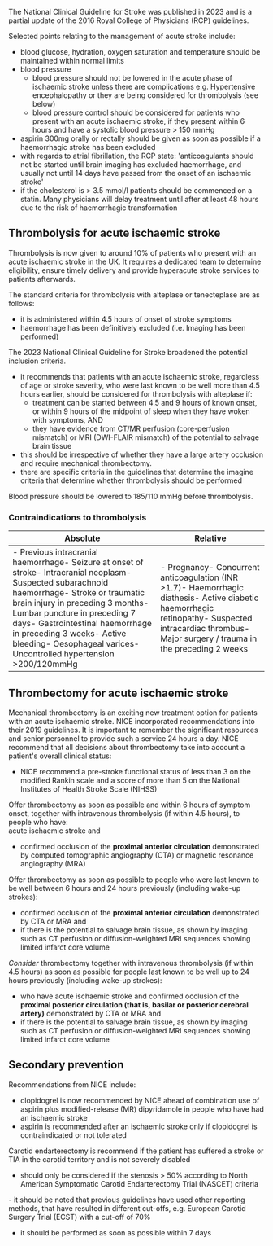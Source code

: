 The National Clinical Guideline for Stroke was published in 2023 and is a partial update of the 2016 Royal College of Physicians (RCP) guidelines.  
  
Selected points relating to the management of acute stroke include:  
* blood glucose, hydration, oxygen saturation and temperature should be maintained within normal limits
* blood pressure
	+ blood pressure should not be lowered in the acute phase of ischaemic stroke unless there are complications e.g. Hypertensive encephalopathy or they are being considered for thrombolysis (see below)
	+ blood pressure control should be considered for patients who present with an acute ischaemic stroke, if they present within 6 hours and have a systolic blood pressure \> 150 mmHg
* aspirin 300mg orally or rectally should be given as soon as possible if a haemorrhagic stroke has been excluded
* with regards to atrial fibrillation, the RCP state: 'anticoagulants should not be started until brain imaging has excluded haemorrhage, and usually not until 14 days have passed from the onset of an ischaemic stroke'
* if the cholesterol is \> 3\.5 mmol/l patients should be commenced on a statin. Many physicians will delay treatment until after at least 48 hours due to the risk of haemorrhagic transformation

  
  
Thrombolysis for acute ischaemic stroke
---------------------------------------

  
Thrombolysis is now given to around 10% of patients who present with an acute ischaemic stroke in the UK. It requires a dedicated team to determine eligibility, ensure timely delivery and provide hyperacute stroke services to patients afterwards.  
  
The standard criteria for thrombolysis with alteplase or tenecteplase are as follows:   
* it is administered within 4\.5 hours of onset of stroke symptoms
* haemorrhage has been definitively excluded (i.e. Imaging has been performed)

  
The 2023 National Clinical Guideline for Stroke broadened the potential inclusion criteria.   
* it recommends that patients with an acute ischaemic stroke, regardless of age or stroke severity, who were last known to be well more than 4\.5 hours earlier, should be considered for thrombolysis with alteplase if:
	+ treatment can be started between 4\.5 and 9 hours of known onset, or within 9 hours of the midpoint of sleep when they have woken with symptoms, AND
	+ they have evidence from CT/MR perfusion (core\-perfusion mismatch) or MRI (DWI\-FLAIR mismatch) of the potential to salvage brain tissue
* this should be irrespective of whether they have a large artery occlusion and require mechanical thrombectomy.
* there are specific criteria in the guidelines that determine the imagine criteria that determine whether thrombolysis should be performed

  
Blood pressure should be lowered to 185/110 mmHg before thrombolysis.  
  
### Contraindications to thrombolysis

  


| Absolute | Relative |
| --- | --- |
| \- Previous intracranial haemorrhage\- Seizure at onset of stroke\- Intracranial neoplasm\- Suspected subarachnoid haemorrhage\- Stroke or traumatic brain injury in preceding 3 months\- Lumbar puncture in preceding 7 days\- Gastrointestinal haemorrhage in preceding 3 weeks\- Active bleeding\- Oesophageal varices\- Uncontrolled hypertension \>200/120mmHg | \- Pregnancy\- Concurrent anticoagulation (INR \>1\.7\)\- Haemorrhagic diathesis\- Active diabetic haemorrhagic retinopathy\- Suspected intracardiac thrombus\- Major surgery / trauma in the preceding 2 weeks |

  
  
Thrombectomy for acute ischaemic stroke
---------------------------------------

  
Mechanical thrombectomy is an exciting new treatment option for patients with an acute ischaemic stroke. NICE incorporated recommendations into their 2019 guidelines. It is important to remember the significant resources and senior personnel to provide such a service 24 hours a day. NICE recommend that all decisions about thrombectomy take into account a patient's overall clinical status:  
* NICE recommend a pre\-stroke functional status of less than 3 on the modified Rankin scale and a score of more than 5 on the National Institutes of Health Stroke Scale (NIHSS)

  
Offer thrombectomy as soon as possible and within 6 hours of symptom onset, together with intravenous thrombolysis (if within 4\.5 hours), to people who have:  
acute ischaemic stroke and  
* confirmed occlusion of the **proximal anterior circulation** demonstrated by computed tomographic angiography (CTA) or magnetic resonance angiography (MRA)

  
Offer thrombectomy as soon as possible to people who were last known to be well between 6 hours and 24 hours previously (including wake\-up strokes):  
* confirmed occlusion of the **proximal anterior circulation** demonstrated by CTA or MRA and
* if there is the potential to salvage brain tissue, as shown by imaging such as CT perfusion or diffusion\-weighted MRI sequences showing limited infarct core volume

  
*Consider* thrombectomy together with intravenous thrombolysis (if within 4\.5 hours) as soon as possible for people last known to be well up to 24 hours previously (including wake\-up strokes):  
* who have acute ischaemic stroke and confirmed occlusion of the **proximal posterior circulation (that is, basilar or posterior cerebral artery)** demonstrated by CTA or MRA and
* if there is the potential to salvage brain tissue, as shown by imaging such as CT perfusion or diffusion\-weighted MRI sequences showing limited infarct core volume

  
  
Secondary prevention
--------------------

  
Recommendations from NICE include:  
* clopidogrel is now recommended by NICE ahead of combination use of aspirin plus modified\-release (MR) dipyridamole in people who have had an ischaemic stroke
* aspirin is recommended after an ischaemic stroke only if clopidogrel is contraindicated or not tolerated

  
Carotid endarterectomy is recommend if the patient has suffered a stroke or TIA in the carotid territory and is not severely disabled  
* should only be considered if the stenosis \> 50% according to North American Symptomatic Carotid Endarterectomy Trial (NASCET) criteria

 \- it should be noted that previous guidelines have used other reporting methods, that have resulted in different cut\-offs, e.g. European Carotid Surgery Trial (ECST) with a cut\-off of 70%  
* it should be performed as soon as possible within 7 days
